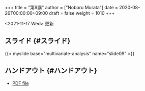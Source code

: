 +++
title = "第9講"
author = ["Noboru Murata"]
date = 2020-08-26T00:00:00+09:00
draft = false
weight = 1010
+++

<span class="timestamp-wrapper"><span class="timestamp">&lt;2021-11-17 Wed&gt; </span></span> 更新


## スライド {#スライド}

{{< myslide base="multivariate-analysis" name="slide09" >}}


## ハンドアウト {#ハンドアウト}

-   [PDF file](https://noboru-murata.github.io/multivariate-analysis/pdfs/slide09.pdf)